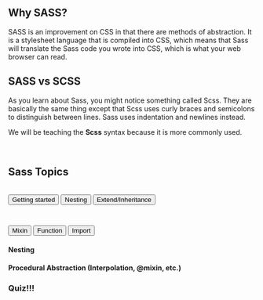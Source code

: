 <div class="whySass">
<h2>Why SASS?</h2>
SASS is an improvement on CSS in that there are methods of abstraction. It is a stylesheet language that is compiled into CSS, which means that Sass will translate the Sass code you wrote into CSS, which is what your web browser can read.
</div>

<div class="sassvsScss">
<h2>SASS vs SCSS</h2>
As you learn about Sass, you might notice something called Scss. They are basically the same thing except that Scss uses curly braces and semicolons to distinguish between lines. Sass uses indentation and newlines instead.

We will be teaching the **Scss** syntax because it is more commonly used.
</div>

<br>

<div class="sassTopic">
    <h2>Sass Topics</h2>
    <br>
    <div class="flex">
        <button class="gettingStartedButton" onclick="gettingStarted()">Getting started</button>
        <button class="nestingButton" onclick="nesting()">Nesting</button>
        <button class="extendButton" onclick="extend()">Extend/Inheritance</button>
    </div>
    <div class="flex" style="margin-top: 3em;">
        <button class="mixinButton" onclick="mixin()">Mixin</button>
        <button class="functionButton" onclick="functionButton()">Function</button>
        <button class="importButton" onclick="importButton()">Import</button>
    </div>

</div>



#### Nesting




#### Procedural Abstraction (Interpolation, @mixin, etc.)


### Quiz!!!



<script>
    function gettingStarted() {
        window.location.href = "{{ site.baseurl }}/gettingstarted";
    }

    function nesting() {
        window.location.href = "{{ site.baseurl }}/nesting";
    }
    
    function extend() {
        window.location.href = "{{ site.baseurl }}/extend";
    }

    function mixin() {
        window.location.href = "{{ site.baseurl }}/mixin";
    }

    function functionButton() {
        window.location.href = "{{ site.baseurl }}/function";
    }
    
    function importButton() {
        window.location.href = "{{ site.baseurl }}/import";
    }


</script>
